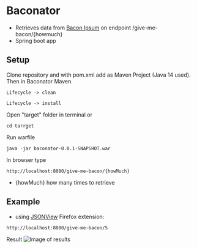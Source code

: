 # Baconator
- Retrieves data from [Bacon Ipsum](https://baconipsum.com/) on endpoint /give-me-bacon/{howmuch}
- Spring boot app

## Setup
Clone repository and with pom.xml add as Maven Project (Java 14 used).
Then in Baconator Maven 
```
Lifecycle -> clean
```
```
Lifecycle -> install
```
Open "target" folder in terminal or 
```
cd tarrget
```
Run warfile
```
java -jar baconator-0.0.1-SNAPSHOT.war
```
In browser type
```
http://localhost:8080/give-me-bacon/{howMuch}
```
- {howMuch} how many times to retrieve

## Example
- using [JSONView](https://jsonview.com/) Firefox extension:
```
http://localhost:8080/give-me-bacon/5
```
Result
![Image of results](https://ctrlv.cz/shots/2020/05/03/jzBO.png)








